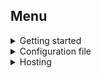 ## Menu

<details>
  <summary>Getting started</summary>

- [Introduction](docs/GettingStarted.md#introduction)
- [System requirements](docs/GettingStarted.md#system_requirements)
- [Installation](docs/GettingStarted.md#installation)
- [Login](docs/GettingStarted.md#login)
- [Project Initialization](docs/GettingStarted.md#project_initialization)
- [Launching a project in the cloud](docs/GettingStarted.md#launching_a_project_in_the_cloud)
</details>

<details>
  <summary>Configuration file</summary>

- [Example configuration file](docs/ConfigFile.md#example_configuration_file)
- [Top level configuration file fields](docs/ConfigFile.md#top_level_configuration_file_fields)
- [Service configuration fields](docs/ConfigFile.md#service_configuration_fields)
- [Using your own domain](docs/ConfigFile.md#using_your_own_domain)
</details>

<details>
  <summary>Hosting</summary>

- [Node.js](docs/HostingNodeJS.md#nodejs-hosting)
</details>